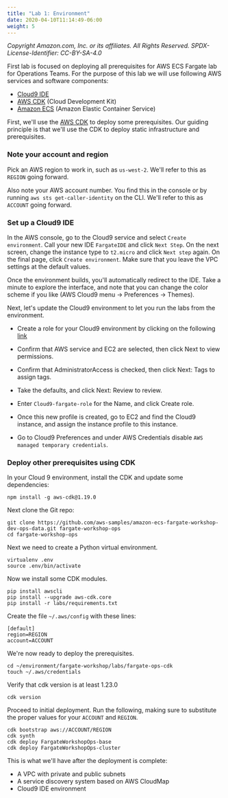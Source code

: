 ```yaml
---
title: "Lab 1: Environment"
date: 2020-04-10T11:14:49-06:00
weight: 5
---
```


_Copyright Amazon.com, Inc. or its affiliates. All Rights Reserved. SPDX-License-Identifier: CC-BY-SA-4.0_

First lab is focused on deploying all  prerequisites for AWS ECS Fargate lab for Operations Teams. For the purpose of this lab we will use following AWS services and software components:
* [Cloud9 IDE](https://aws.amazon.com/cloud9/)
* [AWS CDK](https://docs.aws.amazon.com/cdk/latest/guide/home.html) (Cloud Development Kit)
* [Amazon ECS](https://aws.amazon.com/ecs/) (Amazon Elastic Container Service) 
  
First, we'll use the [AWS CDK](https://docs.aws.amazon.com/cdk/latest/guide/home.html) to deploy some prerequisites.  Our guiding principle is that we'll use the CDK to deploy static infrastructure and prerequisites.

### Note your account and region

Pick an AWS region to work in, such as `us-west-2`.  We'll refer to this as `REGION` going forward.

Also note your AWS account number.  You find this in the console or by running `aws sts get-caller-identity` on the CLI.  We'll refer to this as `ACCOUNT` going forward.

### Set up a Cloud9 IDE

In the AWS console, go to the Cloud9 service and select `Create environment`.  Call your new IDE `FargateIDE` and click `Next Step`.  On the next screen, change the instance type to `t2.micro` and click `Next step` again.  On the final page, click `Create environment`.  Make sure that you leave the VPC settings at the default values.

Once the environment builds, you'll automatically redirect to the IDE.  Take a minute to explore the interface, and note that you can change the color scheme if you like (AWS Cloud9 menu -> Preferences -> Themes).

Next, let's update the Cloud9 environment to let you run the labs from the environment.


* Create a role for your Cloud9 environment by clicking on the following [link](https://console.aws.amazon.com/iam/home#/roles$new?step=review&commonUseCase=EC2%2BEC2&selectedUseCase=EC2&policies=arn:aws:iam::aws:policy%2FAdministratorAccess)
* Confirm that AWS service and EC2 are selected, then click Next to view permissions.
* Confirm that AdministratorAccess is checked, then click Next: Tags to assign tags.
* Take the defaults, and click Next: Review to review.
* Enter `Cloud9-fargate-role` for the Name, and click Create role. 

* Once this new profile is created, go to EC2 and find the Cloud9 instance, and assign the instance profile to this instance.
* Go to Cloud9 Preferences and under AWS Credentials disable `AWS managed temporary credentials`.  

### Deploy other prerequisites using CDK

In your Cloud 9 environment, install the CDK and update some dependencies:

    npm install -g aws-cdk@1.19.0

Next clone the Git repo:

    git clone https://github.com/aws-samples/amazon-ecs-fargate-workshop-dev-ops-data.git fargate-workshop-ops
    cd fargate-workshop-ops

Next we need to create a Python virtual environment.

    virtualenv .env
    source .env/bin/activate

Now we install some CDK modules.

    pip install awscli
    pip install --upgrade aws-cdk.core
    pip install -r labs/requirements.txt

Create the file `~/.aws/config` with these lines:

    [default]
    region=REGION
    account=ACCOUNT

We're now ready to deploy the prerequisites.

    cd ~/environment/fargate-workshop/labs/fargate-ops-cdk
    touch ~/.aws/credentials

Verify that cdk version is at least 1.23.0

    cdk version

Proceed to initial deployment.  Run the following, making sure to substitute the proper values for your `ACCOUNT` and `REGION`.

    cdk bootstrap aws://ACCOUNT/REGION
    cdk synth
    cdk deploy FargateWorkshopOps-base
    cdk deploy FargateWorkshopOps-cluster


This is what we'll have after the deployment is complete:

* A VPC with private and public subnets
* A service discovery system based on AWS CloudMap
* Cloud9 IDE environment
